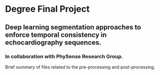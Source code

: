 # Degree Final Project
## Deep learning segmentation approaches to enforce temporal consistency in echocardiography sequences.
### In collaboration with PhySense Research Group.

Brief summary of files related to the pre-processing and post-processing.
